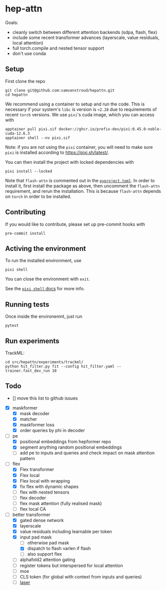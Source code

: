 # hep-attn

Goals:
- cleanly switch between different attention backends (sdpa, flash, flex)
- include some recent transformer advances (layerscale, value residuals, local attention)
- full torch.compile and nested tensor support
- don't use conda

## Setup

First clone the repo

```shell
git clone git@github.com:samvanstroud/hepattn.git
cd hepattn
```

We recommend using a container to setup and run the code.
This is necessary if your system's `libc` is version is `<2.28` 
due to requirements of recent `torch` versions.
We use `pixi`'s cuda image, which you can access with

```shell
apptainer pull pixi.sif docker://ghcr.io/prefix-dev/pixi:0.45.0-noble-cuda-12.6.3
apptainer shell --nv pixi.sif
```

Note: if you are not using the `pixi` container, you will need to make sure 
`pixi` is installed according to https://pixi.sh/latest/. 

You can then install the project with locked dependencies with

```shell
pixi install --locked
```

Note that `flash-attn` is commented out in the [`pyproject.toml`](pyproject.toml).
In order to install it, first install the package as above, then uncomment the 
`flash-attn` requirement, and rerun the installation. This is because `flash-attn`
depends on `torch` in order to be installed.

## Contributing

If you would like to contribute, please set up pre-commit hooks with

```shell
pre-commit install
```



## Activing the environment

To run the installed environment, use

```shell
pixi shell
```

You can close the environment with `exit`.

See the [`pixi shell` docs](https://pixi.sh/latest/reference/cli/pixi/shell/) for more info.

## Running tests

Once inside the environemnt, just run 

```shell
pytest
```

## Run experiments

TrackML:

```shell
cd src/hepattn/experiments/trackml/
python hit_filter.py fit --config hit_filter.yaml --trainer.fast_dev_run 10
```

## Todo
- [] move this list to github issues
- [x] maskformer
    - [x] mask decoder
    - [x] matcher
    - [x] maskformer loss
    - [x] order queries by phi in decoder
- [ ] pe
    - [x] positional embeddings from hepformer repo
    - [x] segment anything random positional embeddings
    - [ ] add pe to inputs and queries and check impact on mask attention pattern
- [ ] flex
    - [x] Flex transformer
    - [x] Flex local
    - [x] Flex local with wrapping
    - [x] fix flex with dynamic shapes
    - [ ] flex with nested tensors
    - [ ] flex decoder
    - [ ] flex mask attention (fully realised mask)
    - [ ] flex local CA
- [ ] better transformer
    - [x] gated dense network
    - [x] layerscale
    - [x] value residuals including learnable per token
    - [x] input pad mask
        - [ ] otherwise pad mask
        - [x] dispatch to flash varlen if flash
        - [ ] also support flex
    - [ ] alphafold2 attention gating
    - [ ] register tokens but interspersed for local attention
    - [ ] moe
    - [ ] CLS token (for global with context from inputs and queries)
    - [ ] [laser](https://github.com/lucidrains/x-transformers/commit/57efd7770f2f5df0ff7b4ffcbd623750b584e850#diff-b335630551682c19a781afebcf4d07bf978fb1f8ac04c6bf87428ed5106870f5R2360)
